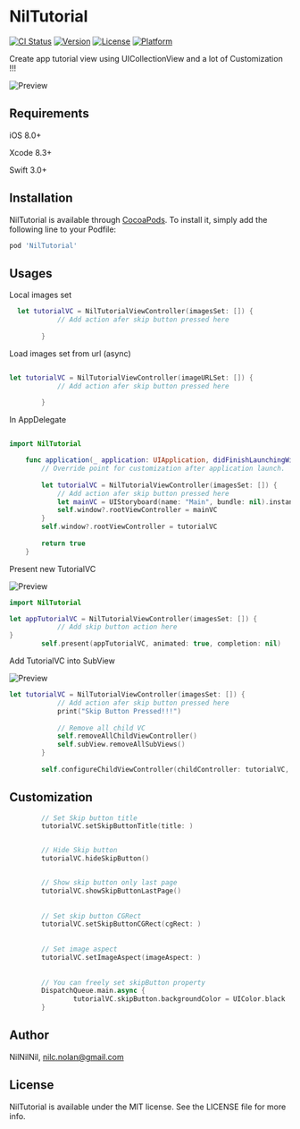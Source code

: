 # NilTutorial

[![CI Status](http://img.shields.io/travis/nil-biribiri/NilTutorial.svg?style=flat)](https://travis-ci.org/nil-biribiri/NilTutorial)
[![Version](https://img.shields.io/cocoapods/v/NilTutorial.svg?style=flat)](http://cocoapods.org/pods/NilTutorial)
[![License](https://img.shields.io/cocoapods/l/NilTutorial.svg?style=flat)](http://cocoapods.org/pods/NilTutorial)
[![Platform](https://img.shields.io/cocoapods/p/NilTutorial.svg?style=flat)](http://cocoapods.org/pods/NilTutorial)

Create app tutorial view using UICollectionView and a lot of Customization !!!

![Preview](https://thumbs.gfycat.com/HarmlessPoshBoa-size_restricted.gif)

## Requirements

iOS 8.0+

Xcode 8.3+

Swift 3.0+


## Installation

NilTutorial is available through [CocoaPods](http://cocoapods.org). To install
it, simply add the following line to your Podfile:

```ruby
pod 'NilTutorial'
```

## Usages

Local images set
```swift
  let tutorialVC = NilTutorialViewController(imagesSet: []) {
            // Add action afer skip button pressed here
          
        }
```

Load images set from url (async)
```swift

let tutorialVC = NilTutorialViewController(imageURLSet: []) {
            // Add action afer skip button pressed here
           
        }

```

In AppDelegate
```swift

import NilTutorial

    func application(_ application: UIApplication, didFinishLaunchingWithOptions launchOptions: [UIApplicationLaunchOptionsKey: Any]?) -> Bool {
        // Override point for customization after application launch.
       
        let tutorialVC = NilTutorialViewController(imagesSet: []) {
            // Add action afer skip button pressed here
            let mainVC = UIStoryboard(name: "Main", bundle: nil).instantiateViewController(withIdentifier: "ViewController") as! ViewController
            self.window?.rootViewController = mainVC
        }
        self.window?.rootViewController = tutorialVC
        
        return true
    }
```

Present new TutorialVC

![Preview](https://thumbs.gfycat.com/FloweryOrderlyDoe-size_restricted.gif)

```swift
import NilTutorial

let appTutorialVC = NilTutorialViewController(imagesSet: []) {
            // Add skip button action here
}
        self.present(appTutorialVC, animated: true, completion: nil)
```

Add TutorialVC into SubView

![Preview](https://thumbs.gfycat.com/RewardingWillingDeer-size_restricted.gif)

```swift
let tutorialVC = NilTutorialViewController(imagesSet: []) {
            // Add action afer skip button pressed here
            print("Skip Button Pressed!!!")
            
            // Remove all child VC
            self.removeAllChildViewController()
            self.subView.removeAllSubViews()
        }
        
        self.configureChildViewController(childController: tutorialVC, onView: self.subView, withFadeAnimate: true)      
```

## Customization

```swift
        // Set Skip button title
        tutorialVC.setSkipButtonTitle(title: )


        // Hide Skip button
        tutorialVC.hideSkipButton()


        // Show skip button only last page
        tutorialVC.showSkipButtonLastPage()
        
        
        // Set skip button CGRect
        tutorialVC.setSkipButtonCGRect(cgRect: )
        
        
        // Set image aspect 
        tutorialVC.setImageAspect(imageAspect: )
        
        
        // You can freely set skipButton property 
        DispatchQueue.main.async {
                tutorialVC.skipButton.backgroundColor = UIColor.black
        }
```


## Author

NilNilNil, nilc.nolan@gmail.com

## License

NilTutorial is available under the MIT license. See the LICENSE file for more info.
